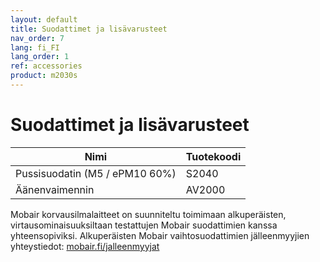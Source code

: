 ```yaml
---
layout: default
title: Suodattimet ja lisävarusteet
nav_order: 7
lang: fi_FI
lang_order: 1
ref: accessories
product: m2030s
---
```


# Suodattimet ja lisävarusteet

| Nimi                          | Tuotekoodi    |
| ----------------------------- | ------------- |
| Pussisuodatin (M5 / ePM10 60%)| S2040         |
| Äänenvaimennin                | AV2000        |

Mobair korvausilmalaitteet on suunniteltu toimimaan alkuperäisten, virtausominaisuuksiltaan testattujen Mobair suodattimien kanssa yhteensopiviksi. Alkuperäisten Mobair vaihtosuodattimien jälleenmyyjien yhteystiedot: [mobair.fi/jalleenmyyjat](https://mobair.fi/jalleenmyyjat)
